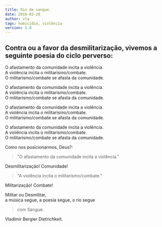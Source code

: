 ```yaml
---
title: Rio de sangue.
date: 2016-02-28
author: vla
tags: homicídio, violência
version: 1.0
---
```


## Contra ou a favor da desmilitarização, vivemos a seguinte poesia do ciclo perverso:

O afastamento da comunidade incita a violência. <br/> A violência incita o militarismo/combate. <br/> O militarismo/combate se afasta da comunidade. 

O afastamento da comunidade incita a violência. <br/> A violência incita o militarismo/combate. <br/> O militarismo/combate se afasta da comunidade. 

O afastamento da comunidade incita a violência. <br/> A violência incita o militarismo/combate. <br/> O militarismo/combate se afasta da comunidade. 

O afastamento da comunidade incita a violência. <br/> A violência incita o militarismo/combate. <br/> O militarismo/combate se afasta da comunidade. 

Como nos posicionarmos, Deus?:

> "O afastamento da comunidade incita a violência." 

Desmilitarização! Comunidade!

> "A violência incita o militarismo/combate." 

Militarização! Combate!

Militar ou Desmilitar, <br/> a música segue, a poesia segue, o rio segue 

> com Sangue.

Vladimir Bergier Dietrichkeit.


